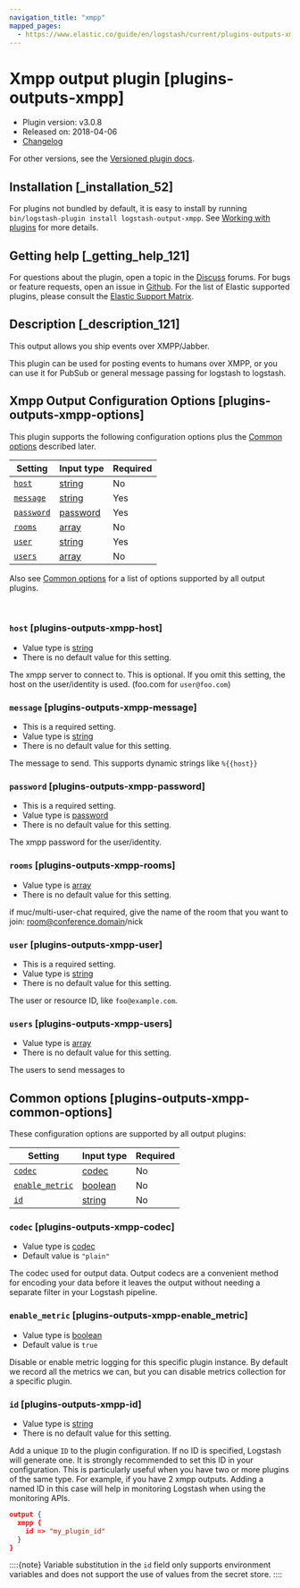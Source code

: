 ```yaml
---
navigation_title: "xmpp"
mapped_pages:
  - https://www.elastic.co/guide/en/logstash/current/plugins-outputs-xmpp.html
---
```


# Xmpp output plugin [plugins-outputs-xmpp]


* Plugin version: v3.0.8
* Released on: 2018-04-06
* [Changelog](https://github.com/logstash-plugins/logstash-output-xmpp/blob/v3.0.8/CHANGELOG.md)

For other versions, see the [Versioned plugin docs](logstash-docs://docs/reference/output-xmpp-index.md).

## Installation [_installation_52]

For plugins not bundled by default, it is easy to install by running `bin/logstash-plugin install logstash-output-xmpp`. See [Working with plugins](/reference/working-with-plugins.md) for more details.


## Getting help [_getting_help_121]

For questions about the plugin, open a topic in the [Discuss](http://discuss.elastic.co) forums. For bugs or feature requests, open an issue in [Github](https://github.com/logstash-plugins/logstash-output-xmpp). For the list of Elastic supported plugins, please consult the [Elastic Support Matrix](https://www.elastic.co/support/matrix#logstash_plugins).


## Description [_description_121]

This output allows you ship events over XMPP/Jabber.

This plugin can be used for posting events to humans over XMPP, or you can use it for PubSub or general message passing for logstash to logstash.


## Xmpp Output Configuration Options [plugins-outputs-xmpp-options]

This plugin supports the following configuration options plus the [Common options](#plugins-outputs-xmpp-common-options) described later.

| Setting | Input type | Required |
| --- | --- | --- |
| [`host`](#plugins-outputs-xmpp-host) | [string](/reference/configuration-file-structure.md#string) | No |
| [`message`](#plugins-outputs-xmpp-message) | [string](/reference/configuration-file-structure.md#string) | Yes |
| [`password`](#plugins-outputs-xmpp-password) | [password](/reference/configuration-file-structure.md#password) | Yes |
| [`rooms`](#plugins-outputs-xmpp-rooms) | [array](/reference/configuration-file-structure.md#array) | No |
| [`user`](#plugins-outputs-xmpp-user) | [string](/reference/configuration-file-structure.md#string) | Yes |
| [`users`](#plugins-outputs-xmpp-users) | [array](/reference/configuration-file-structure.md#array) | No |

Also see [Common options](#plugins-outputs-xmpp-common-options) for a list of options supported by all output plugins.

 

### `host` [plugins-outputs-xmpp-host]

* Value type is [string](/reference/configuration-file-structure.md#string)
* There is no default value for this setting.

The xmpp server to connect to. This is optional. If you omit this setting, the host on the user/identity is used. (foo.com for `user@foo.com`)


### `message` [plugins-outputs-xmpp-message]

* This is a required setting.
* Value type is [string](/reference/configuration-file-structure.md#string)
* There is no default value for this setting.

The message to send. This supports dynamic strings like `%{{host}}`


### `password` [plugins-outputs-xmpp-password]

* This is a required setting.
* Value type is [password](/reference/configuration-file-structure.md#password)
* There is no default value for this setting.

The xmpp password for the user/identity.


### `rooms` [plugins-outputs-xmpp-rooms]

* Value type is [array](/reference/configuration-file-structure.md#array)
* There is no default value for this setting.

if muc/multi-user-chat required, give the name of the room that you want to join: room@conference.domain/nick


### `user` [plugins-outputs-xmpp-user]

* This is a required setting.
* Value type is [string](/reference/configuration-file-structure.md#string)
* There is no default value for this setting.

The user or resource ID, like `foo@example.com`.


### `users` [plugins-outputs-xmpp-users]

* Value type is [array](/reference/configuration-file-structure.md#array)
* There is no default value for this setting.

The users to send messages to



## Common options [plugins-outputs-xmpp-common-options]

These configuration options are supported by all output plugins:

| Setting | Input type | Required |
| --- | --- | --- |
| [`codec`](#plugins-outputs-xmpp-codec) | [codec](/reference/configuration-file-structure.md#codec) | No |
| [`enable_metric`](#plugins-outputs-xmpp-enable_metric) | [boolean](/reference/configuration-file-structure.md#boolean) | No |
| [`id`](#plugins-outputs-xmpp-id) | [string](/reference/configuration-file-structure.md#string) | No |

### `codec` [plugins-outputs-xmpp-codec]

* Value type is [codec](/reference/configuration-file-structure.md#codec)
* Default value is `"plain"`

The codec used for output data. Output codecs are a convenient method for encoding your data before it leaves the output without needing a separate filter in your Logstash pipeline.


### `enable_metric` [plugins-outputs-xmpp-enable_metric]

* Value type is [boolean](/reference/configuration-file-structure.md#boolean)
* Default value is `true`

Disable or enable metric logging for this specific plugin instance. By default we record all the metrics we can, but you can disable metrics collection for a specific plugin.


### `id` [plugins-outputs-xmpp-id]

* Value type is [string](/reference/configuration-file-structure.md#string)
* There is no default value for this setting.

Add a unique `ID` to the plugin configuration. If no ID is specified, Logstash will generate one. It is strongly recommended to set this ID in your configuration. This is particularly useful when you have two or more plugins of the same type. For example, if you have 2 xmpp outputs. Adding a named ID in this case will help in monitoring Logstash when using the monitoring APIs.

```json
output {
  xmpp {
    id => "my_plugin_id"
  }
}
```

::::{note}
Variable substitution in the `id` field only supports environment variables and does not support the use of values from the secret store.
::::




